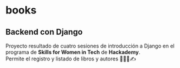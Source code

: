 # books
## Backend con Django
Proyecto resultado de cuatro sesiones de introducción a Django en el programa de **Skills for Women in Tech** de **Hackademy**.  
Permite el registro y listado de libros y autores 📕📗📘✍  
